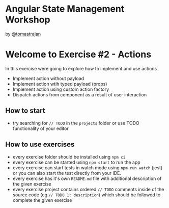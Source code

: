 # Angular State Management Workshop

by [@tomastrajan](https://twitter.com/tomastrajan)

# Welcome to Exercise #2 - Actions

In this exercise were going to explore how to implement and use actions

- Implement action without payload
- Implement action wtih typed payload (props)
- Implement action using custom action factory
- Dispatch actions from component as a result of user interaction


## How to start

- try searching for `// TODO` in the `projects` folder or use TODO functionality of your editor 

## How to use exercises

- every exercise folder should be installed using `npm ci`
- every exercise can be started using `npm start` to run the app
- every exercise can start tests in watch mode using `npm run watch` (jest) or you can also start the test directly from your IDE.
- every exercise has it's own `README.md` file with additional description of the given exercise
- every exercise project contains ordered `// TODO` comments inside of the source code (eg `// TODO 1: description`) which should be followed to complete the given exercise
